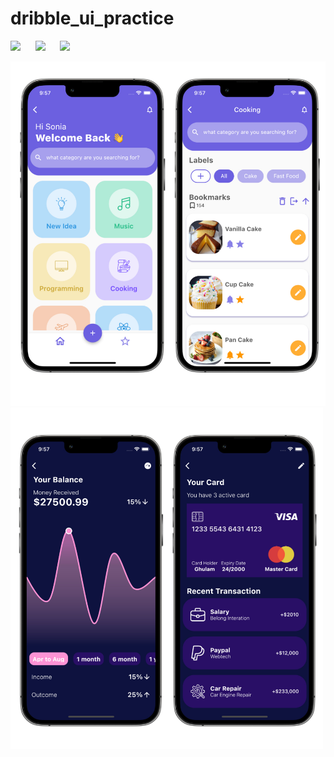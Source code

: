# dribble_ui_practice
<img src = "https://github.com/gameonanil/flutter_dribble_ui/blob/master/assets/gif/sports.gif?raw=true"  height="450"/>&nbsp;&nbsp;&nbsp;&nbsp;&nbsp;&nbsp;<img src = "https://github.com/gameonanil/flutter_dribble_ui/blob/master/assets/gif/bank.gif?raw=true"  height="450"/>&nbsp;&nbsp;&nbsp;&nbsp;&nbsp;&nbsp;<img src = "https://github.com/gameonanil/flutter_dribble_ui/blob/master/assets/gif/food.gif?raw=true"  height="450"/>&nbsp;&nbsp;&nbsp;&nbsp;&nbsp;&nbsp;


<img src = "https://github.com/gameonanil/flutter_dribble_ui/blob/master/assets/d1.png?raw=true" width="800"/>
<img src = "https://github.com/gameonanil/flutter_dribble_ui/blob/master/assets/d2.png?raw=true" width="500"/>




